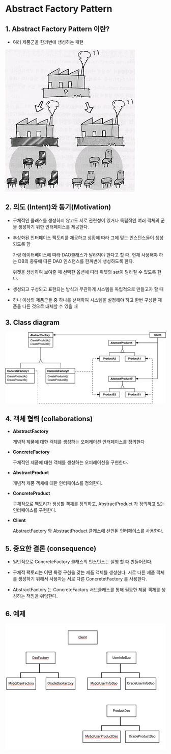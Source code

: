 # Abstract Factory Pattern

## 1. Abstract Factory Pattern 이란?

- 여러 제품군을 한꺼번에 생성하는 패턴

![3-1.png](./img/3-1.png)

## 2. 의도 (Intent)와 동기(Motivation)

-  구체적인 클래스를 생성하지 않고도 서로 관련성이 있거나 독립적인 여러 객체의 군을 생성하기 위한 인터페이스를 제공한다.

-  추상화된 인터페이스 팩토리를 제공하고 상황에 따라 그에 맞는 인스턴스들이 생성되도록 함

      가령 데이터베이스에 따라 DAO클래스가 달라져야 한다고 할 때, 현재 사용해야 하는 DB의 종류에 따른 DAO 인스턴스를 한꺼번에 생성하도록 한다.
  
      위젯을 생성하여 보여줄 때 선택한 옵션에 따라 위젯의 set이 달라질 수 있도록 한다.    

- 생성되고 구성되고 표현되는 방식과 무관하게 시스템을 독립적으로 만들고자 할 때

- 하나 이상의 제품군들 중 하나를 선택하여 시스템을 설정해야 하고 한번 구성한 제품을 다른 것으로 대체할 수 있을 때

## 3. Class diagram

![3-2.png](./img/3-2.png)



## 4. 객체 협력 (collaborations)

- **AbstractFactory**

  개념적 제품에 대한 객체를 생성하는 오퍼레이션 인터페이스를 정의한다

- **ConcreteFactory**

  구체적인 제품에 대한 객체를 생성하는 오퍼레이션을 구현한다.
  
- **AbstractProduct**

  개념적 제품 객체에 대한 인터페이스를 정의한다. 

- **ConcreteProduct**

  구체적으로 팩토리가 생성할 객체를 정의하고, AbstractProduct 가 정의하고 있는 인터페이스를 구현한다. 


- **Client**

  AbstractFactory 와 AbstractProduct 클래스에 선언된 인터페이스를 사용한다. 

## 5. 중요한 결론 (consequence)

- 일반적으로 ConcreteFactory 클래스의 인스턴스는 실행 할 때 만들어진다.

- 구체적 팩토리는 어떤 특정 구현을 갖는 제품 객체를 생성한다. 서로 다른 제품 객체를 생성하기 위해서 사용자는 서로 다른 ConcretetFactory 를 사용한다. 

- AbstractFactory 는 ConcreteFactory 서브클래스를 통해 필요한 제품 객체를 생성하는 책임을 위임한다.

## 6. 예제 

![abstractdb](./img/abatractdb.png)
